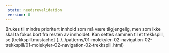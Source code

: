 ```yaml
---
 state: needsrevalidation
 version: 0
---
```

Brukes til mindre prioritert innhold som må være tilgjengelig, men som ikke skal ta fokus bort fra resten av innholdet. Kan settes sammen til et trekkspill, se
[trekkspill.mustache] (../../patterns/01-molekyler-02-navigation-02-trekkspill/01-molekyler-02-navigation-02-trekkspill.html)
